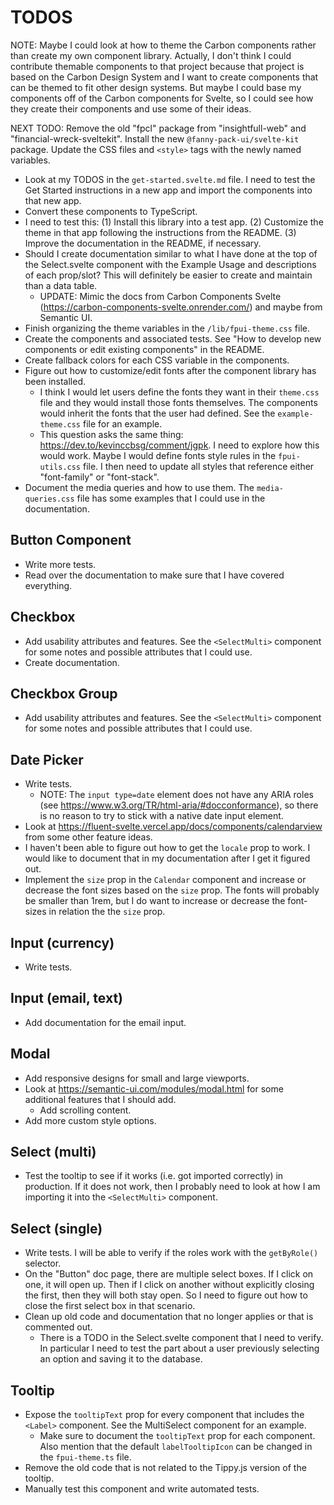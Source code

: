 # TODOS
NOTE: Maybe I could look at how to theme the Carbon components rather than create my own component library. Actually, I don't think I could contribute themable components to that project because that project is based on the Carbon Design System and I want to create components that can be themed to fit other design systems. But maybe I could base my components off of the Carbon components for Svelte, so I could see how they create their components and use some of their ideas.



NEXT TODO: Remove the old "fpcl" package from "insightfull-web" and "financial-wreck-sveltekit". Install the new `@fanny-pack-ui/svelte-kit` package. Update the CSS files and `<style>` tags with the newly named variables.



* Look at my TODOS in the `get-started.svelte.md` file. I need to test the Get Started instructions in a new app and import the components into that new app.
* Convert these components to TypeScript.
* I need to test this: (1) Install this library into a test app. (2) Customize the theme in that app following the instructions from the README. (3) Improve the documentation in the README, if necessary. 
* Should I create documentation similar to what I have done at the top of the Select.svelte component with the Example Usage and descriptions of each prop/slot? This will definitely be easier to create and maintain than a data table.
    * UPDATE: Mimic the docs from Carbon Components Svelte (https://carbon-components-svelte.onrender.com/) and maybe from Semantic UI.
* Finish organizing the theme variables in the `/lib/fpui-theme.css` file.
* Create the components and associated tests. See "How to develop new components or edit existing components" in the README.
* Create fallback colors for each CSS variable in the components.
* Figure out how to customize/edit fonts after the component library has been installed.
    * I think I would let users define the fonts they want in their `theme.css` file and they would install those fonts themselves. The components would inherit the fonts that the user had defined. See the `example-theme.css` file for an example.
    * This question asks the same thing: https://dev.to/kevinccbsg/comment/jgpk. I need to explore how this would work. Maybe I would define fonts style rules in the `fpui-utils.css` file. I then need to update all styles that reference either "font-family" or "font-stack".
* Document the media queries and how to use them. The `media-queries.css` file has some examples that I could use in the documentation.


## Button Component
* Write more tests.
* Read over the documentation to make sure that I have covered everything.

## Checkbox
* Add usability attributes and features. See the `<SelectMulti>` component for some notes and possible attributes that I could use.
* Create documentation.

## Checkbox Group
* Add usability attributes and features. See the `<SelectMulti>` component for some notes and possible attributes that I could use.

## Date Picker
* Write tests.
    * NOTE: The `input type=date` element does not have any ARIA roles (see https://www.w3.org/TR/html-aria/#docconformance), so there is no reason to try to stick with a native date input element.
* Look at https://fluent-svelte.vercel.app/docs/components/calendarview from some other feature ideas.
* I haven't been able to figure out how to get the `locale` prop to work. I would like to document that in my documentation after I get it figured out.
* Implement the `size` prop in the `Calendar` component and increase or decrease the font sizes based on the `size` prop. The fonts will probably be smaller than 1rem, but I do want to increase or decrease the font-sizes in relation the the `size` prop.

## Input (currency)
* Write tests.

## Input (email, text)
* Add documentation for the email input.

## Modal
* Add responsive designs for small and large viewports.
* Look at https://semantic-ui.com/modules/modal.html for some additional features that I should add.
    * Add scrolling content.
* Add more custom style options.

## Select (multi)
* Test the tooltip to see if it works (i.e. got imported correctly) in production. If it does not work, then I probably need to look at how I am importing it into the `<SelectMulti>` component.

## Select (single)
* Write tests. I will be able to verify if the roles work with the `getByRole()` selector.
* On the "Button" doc page, there are multiple select boxes. If I click on one, it will open up. Then if I click on another without explicitly closing the first, then they will both stay open. So I need to figure out how to close the first select box in that scenario.
* Clean up old code and documentation that no longer applies or that is commented out.
    * There is a TODO in the Select.svelte component that I need to verify. In particular I need to test the part about a user previously selecting an option and saving it to the database.

## Tooltip
* Expose the `tooltipText` prop for every component that includes the `<Label>` component. See the MultiSelect component for an example.
    * Make sure to document the `tooltipText` prop for each component. Also mention that the default `labelTooltipIcon` can be changed in the `fpui-theme.ts` file.
* Remove the old code that is not related to the Tippy.js version of the tooltip.
* Manually test this component and write automated tests.
